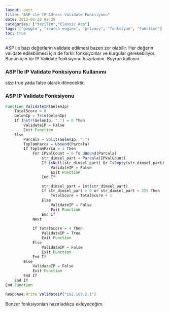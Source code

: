 ```yaml
---
layout: post
title: "ASP ile IP Adresi Validate Fonksiyonu"
date: 2013-01-28 09:39
categories: ["Yazilim","Classic Asp"]
tags: ["google", "search engine", "privacy", "fonksiyon", "function"]
toc: true
---
```


ASP ile bazı değerlerin validate edilmesi bazen zor olabilir. Her değerin validate edilebilmesi için de farklı fonksiyonlar ve kurgular gerekebiliyor. Bunun için bir IP Validate fonksiyonu hazırladım. Buyrun kullanın

### ASP İle IP Validate Fonksiyonu Kullanımı
size true yada false olarak dönecektir.

### ASP IP Validate Fonksiyonu

```javascript
Function ValidateIP(GelenIp)
	TotalScore = 0
	GelenIp = Trim(GelenIp)
	If Instr(GelenIp, ".") = 0 Then
		ValidateIP = False
		Exit Function
	Else
		Parcala = Split(GelenIp, ".")
		ToplamParca = Ubound(Parcala)
		If ToplamParca = 3 Then
			For IPValCount = 0 To UBound(Parcala)
				str_dimsel_part = Parcala(IPValCount)
				If isNull(str_dimsel_part) Or IsEmpty(str_dimsel_part) Or Not IsNumeric(str_dimsel_part) Or str_dimsel_part = "" Then
					ValidateIP = False
					Exit Function
				End If

				str_dimsel_part = Int(str_dimsel_part)
				If str_dimsel_part > 0 or str_dimsel_part < 255 Then
					TotalScore = TotalScore + 1
				Else
					ValidateIP = False
					Exit Function
				End If
			Next
		
			If TotalScore = 4 Then
				ValidateIP = True
				Exit Function
			Else
				ValidateIP = False
				Exit Function
			End If
		Else
			ValidateIP = False
			Exit Function
		End If
	End If
End Function

Response.Write ValidateIP("192.168.2.1")
```

Benzer fonksiyonları hazırladıkça ekleyeceğim.